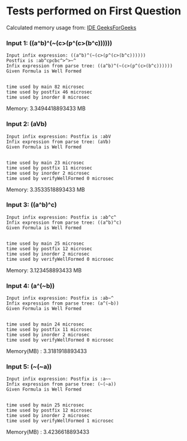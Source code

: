 # Tests performed on First Question


Calculated memory usage from: [IDE GeeksForGeeks](https://ide.geeksforgeeks.org/)


### Input 1: ((a^b)^(~(c>(p^(c>(b^c))))))

```
Input infix expression: ((a^b)^(~(c>(p^(c>(b^c))))))
Postfix is :ab^cpcbc^>^>~^
Infix expression from parse tree: ((a^b)^(~(c>(p^(c>(b^c))))))
Given Formula is Well Formed


time used by main 82 microsec
time used by postfix 46 microsec
time used by inorder 8 microsec

```

Memory:  3.3494418893433 MB


### Input 2: (aVb)
```
Input infix expression: Postfix is :abV
Infix expression from parse tree: (aVb)
Given Formula is Well Formed


time used by main 23 microsec
time used by postfix 11 microsec
time used by inorder 2 microsec
time used by verifyWellFormed 0 microsec
```

Memory:  3.3533518893433 MB


### Input 3: ((a^b)^c)
```
Input infix expression: Postfix is :ab^c^
Infix expression from parse tree: ((a^b)^c)
Given Formula is Well Formed


time used by main 25 microsec
time used by postfix 12 microsec
time used by inorder 2 microsec
time used by verifyWellFormed 0 microsec
```

Memory: 3.123458893433 MB


### Input 4: (a^(~b))

```
Input infix expression: Postfix is :ab~^
Infix expression from parse tree: (a^(~b))
Given Formula is Well Formed


time used by main 24 microsec
time used by postfix 11 microsec
time used by inorder 2 microsec
time used by verifyWellFormed 0 microsec
```
 Memory(MB) : 3.3181918893433 


### Input 5: (~(~a))

```
Input infix expression: Postfix is :a~~
Infix expression from parse tree: (~(~a))
Given Formula is Well Formed


time used by main 25 microsec
time used by postfix 12 microsec
time used by inorder 2 microsec
time used by verifyWellFormed 1 microsec

```

Memory(MB) : 3.4236618893433 

